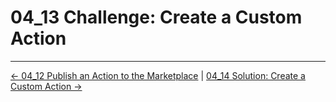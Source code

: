 # 04_13 Challenge: Create a Custom Action

<!-- FooterStart -->
---
[← 04_12 Publish an Action to the Marketplace](../04_12_publish_an_action_to_the_marketplace/README.md) | [04_14 Solution: Create a Custom Action →](../04_14_solution_create_a_custom_action/README.md)
<!-- FooterEnd -->
